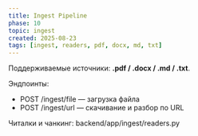```yaml
---
title: Ingest Pipeline
phase: 10
topic: ingest
created: 2025-08-23
tags: [ingest, readers, pdf, docx, md, txt]
---
```


Поддерживаемые источники: **.pdf / .docx / .md / .txt**.

Эндпоинты:
- POST /ingest/file — загрузка файла
- POST /ingest/url  — скачивание и разбор по URL

Читалки и чанкинг: backend/app/ingest/readers.py
